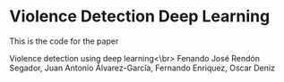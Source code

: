 # Violence Detection Deep Learning

This is the code for the paper

Violence detection using deep learning<\br>
Fenando José Rendón Segador, Juan Antonio Álvarez-García, Fernando Enriquez, Oscar Deniz



